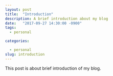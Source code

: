 ```yaml
---
layout: post
title:  "Introduction"
description: A brief introduction about my blog
date:   "2017-09-27 14:30:00 -0900"
tags:
  - personal

categories:

  - personal
slug: introduction
---
```


This post is about brief introduction of my blog.
